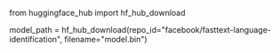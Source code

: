 from huggingface_hub import hf_hub_download

model_path = hf_hub_download(repo_id="facebook/fasttext-language-identification", filename="model.bin")